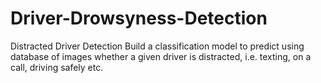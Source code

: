 # Driver-Drowsyness-Detection
Distracted Driver Detection Build a classification model to predict using database of images whether a given driver is distracted, i.e. texting, on a call, driving safely etc.

